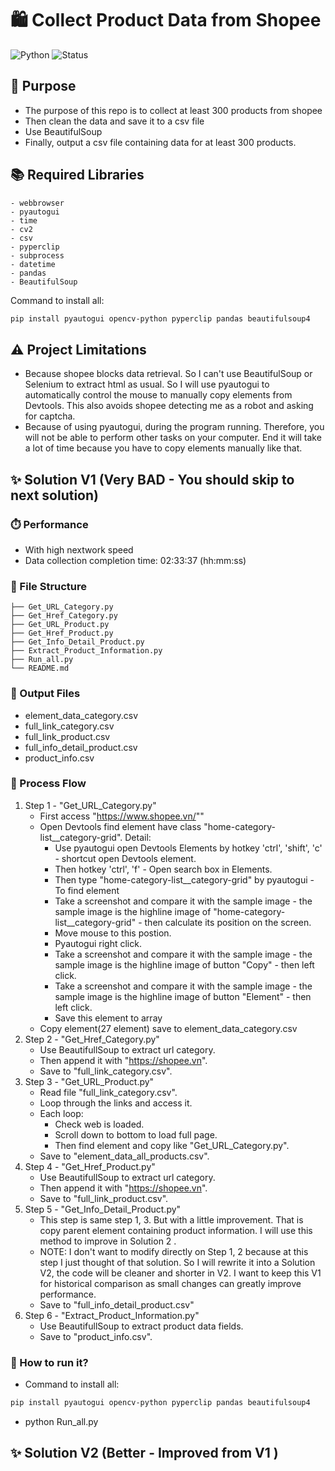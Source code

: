 # 🛍️ Collect Product Data from Shopee
![Python](https://img.shields.io/badge/python-3.8%2B-blue)
![Status](https://img.shields.io/badge/status-active-brightgreen)

## 🎯 Purpose
- The purpose of this repo is to collect at least 300 products from shopee
- Then clean the data and save it to a csv file
- Use BeautifulSoup
- Finally, output a csv file containing data for at least 300 products.

## 📚 Required Libraries
    - webbrowser
    - pyautogui
    - time
    - cv2
    - csv
    - pyperclip
    - subprocess
    - datetime
    - pandas
    - BeautifulSoup

Command to install all: 
```bash
pip install pyautogui opencv-python pyperclip pandas beautifulsoup4
```

## ⚠️ Project Limitations
- Because shopee blocks data retrieval. So I can't use BeautifulSoup or Selenium to extract html as usual. So I will use pyautogui to automatically control the mouse to manually copy elements from Devtools. This also avoids shopee detecting me as a robot and asking for captcha.
- Because of using pyautogui, during the program running. Therefore, you will not be able to perform other tasks on your computer. End it will take a lot of time because you have to copy elements manually like that.

## ✨ Solution V1 (Very BAD - You should skip to next solution)
### ⏱️ Performance
- With high nextwork speed
- Data collection completion time: 02:33:37 (hh:mm:ss)

### 📁 File Structure
```
├── Get_URL_Category.py
├── Get_Href_Category.py
├── Get_URL_Product.py
├── Get_Href_Product.py
├── Get_Info_Detail_Product.py
├── Extract_Product_Information.py
├── Run_all.py
└── README.md
```
### 📁 Output Files
- element_data_category.csv
- full_link_category.csv
- full_link_product.csv
- full_info_detail_product.csv
- product_info.csv

### 🔄 Process Flow
1. Step 1 - "Get_URL_Category.py"
    - First access "https://www.shopee.vn/""
    - Open Devtools find element have class "home-category-list__category-grid". Detail:
        + Use pyautogui open Devtools Elements by hotkey 'ctrl', 'shift', 'c' - shortcut open Devtools element.
        + Then hotkey 'ctrl', 'f' - Open search box in Elements.
        + Then type "home-category-list__category-grid" by pyautogui - To find element
        + Take a screenshot and compare it with the sample image - the sample image is the highline image of "home-category-list__category-grid" - then calculate its position on the screen.
        + Move mouse to this postion.
        + Pyautogui right click.
        + Take a screenshot and compare it with the sample image - the sample image is the highline image of button "Copy" - then left click.
        + Take a screenshot and compare it with the sample image - the sample image is the highline image of button "Element" - then left click.
        + Save this element to array
    - Copy element(27 element) save to element_data_category.csv 
2. Step 2 - "Get_Href_Category.py"
    - Use BeautifullSoup to extract url category.
    - Then append it with "https://shopee.vn".
    - Save to "full_link_category.csv".
3. Step 3 - "Get_URL_Product.py"
    - Read file "full_link_category.csv".
    - Loop through the links and access it.
    - Each loop:
        + Check web is loaded.
        + Scroll down to bottom to load full page.
        + Then find element and copy like "Get_URL_Category.py".
    - Save to "element_data_all_products.csv".
4. Step 4 - "Get_Href_Product.py"
    - Use BeautifullSoup to extract url category.
    - Then append it with "https://shopee.vn".
    - Save to "full_link_product.csv".
5. Step 5 - "Get_Info_Detail_Product.py"
    - This step is same step 1, 3. But with a little improvement. That is copy parent element containing product information. I will use this method to improve in Solution 2 .
    - NOTE: I don't want to modify directly on Step 1, 2 because at this step I just thought of that solution. So I will rewrite it into a Solution V2, the code will be cleaner and shorter in V2. I want to keep this V1 for historical comparison as small changes can greatly improve performance.
    - Save to "full_info_detail_product.csv"
6. Step 6 - "Extract_Product_Information.py"
    - Use BeautifullSoup to extract product data fields.
    - Save to "product_info.csv". 
    
### 🚀 How to run it?
- Command to install all: 
```bash
pip install pyautogui opencv-python pyperclip pandas beautifulsoup4
```
- python Run_all.py

## ✨ Solution V2 (Better - Improved from V1 )

